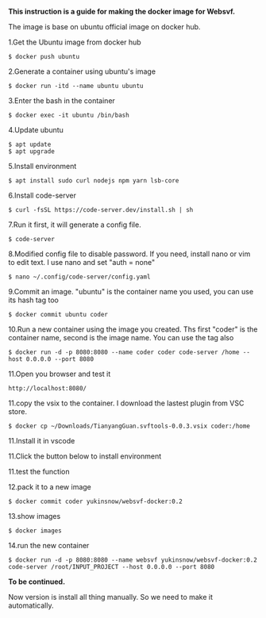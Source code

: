 **This instruction is a guide for making the docker image for Websvf.**

The image is base on ubuntu official image on docker hub.    

1.Get the Ubuntu image from docker hub  

```shell
$ docker push ubuntu
```

2.Generate a container using ubuntu's image

```shell
$ docker run -itd --name ubuntu ubuntu
```

3.Enter the bash in the container

```shell
$ docker exec -it ubuntu /bin/bash
```

4.Update ubuntu

```shell
$ apt update
$ apt upgrade
```

5.Install environment

```shell
$ apt install sudo curl nodejs npm yarn lsb-core 
```

6.Install code-server

```shell
$ curl -fsSL https://code-server.dev/install.sh | sh
```

7.Run it first, it will generate a config file.

```shell
$ code-server
```

8.Modified config file to disable password. If you need, install nano or vim to edit text. I use nano and set "auth = none"

```shell
$ nano ~/.config/code-server/config.yaml
```

9.Commit an image. "ubuntu" is the container name you used, you can use its hash tag too

```shell
$ docker commit ubuntu coder
```

10.Run a new container using the image you created. Ths first "coder" is the container name, second is the image name. You can use the tag also 

```shell
$ docker run -d -p 8080:8080 --name coder coder code-server /home --host 0.0.0.0 --port 8080
```

11.Open you browser and test it

`` http://localhost:8080/ ``

11.copy the vsix to the container. I download the lastest plugin from VSC store.

```shell
$ docker cp ~/Downloads/TianyangGuan.svftools-0.0.3.vsix coder:/home
```

11.Install it in vscode

11.Click the button below to install environment

11.test the function

12.pack it to a new image

```shell
$ docker commit coder yukinsnow/websvf-docker:0.2
```

13.show images

```shell
$ docker images
```

14.run the new container

```shell
$ docker run -d -p 8080:8080 --name websvf yukinsnow/websvf-docker:0.2 code-server /root/INPUT_PROJECT --host 0.0.0.0 --port 8080
```

**To be continued.**

Now version is install all thing manually.
So we need to make it automatically.
